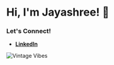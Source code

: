 # Hi, I'm Jayashree! 🔮
 
<!--
I'm a **Front-End Developer** with a passion for crafting sleek, modern, and minimal web interfaces. An old soul at heart, I love vintage aesthetics and poetry, blending creativity with functionality in my work.  

- I specialize in front-end technologies like **React**, **HTML**, **CSS**, **JavaScript**, and **Tailwind CSS**.  
- I enjoy creating user-friendly designs that feel timeless and elegant.  
- When I'm not coding, you'll find me lost in poetry or exploring vintage treasures.
- If you'd like to explore my poetry world, check out **[@june_uze](https://instagram.com/june_uze)** on Instagram! ✨  

### Let's Connect!  
- [**LinkedIn**](https://www.linkedin.com/in/pedini-jayashree/)  
- [**Portfolio Website**](https://jayashreep.vercel.app/)  

---

![Vintage Vibes](https://media0.giphy.com/media/v1.Y2lkPTc5MGI3NjExZjNoemE0bWhlbnJvZHFwaTh0a2h1YWE1aDlxdTN5eDU3ZTFyOXAzZSZlcD12MV9pbnRlcm5hbF9naWZfYnlfaWQmY3Q9Zw/JEhCPFfqi2Hy8/giphy.gif)  
-->

### Let's Connect!  
- [**LinkedIn**](https://www.linkedin.com/in/jayashree14/)  

![Vintage Vibes](https://media1.giphy.com/media/v1.Y2lkPTc5MGI3NjExem5ibGVjNzJhZnBudzYwYmxyNHh1NHpiMDFkOWJwZHVkOWk0dzVlcyZlcD12MV9pbnRlcm5hbF9naWZfYnlfaWQmY3Q9Zw/51AhgeKNAamtcmcpGx/giphy.gif)  
